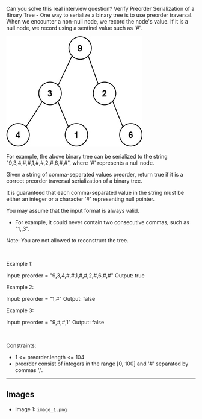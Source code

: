 Can you solve this real interview question? Verify Preorder Serialization of a Binary Tree - One way to serialize a binary tree is to use preorder traversal. When we encounter a non-null node, we record the node's value. If it is a null node, we record using a sentinel value such as '#'.

![Example 1](./image_1.png)

For example, the above binary tree can be serialized to the string "9,3,4,#,#,1,#,#,2,#,6,#,#", where '#' represents a null node.

Given a string of comma-separated values preorder, return true if it is a correct preorder traversal serialization of a binary tree.

It is guaranteed that each comma-separated value in the string must be either an integer or a character '#' representing null pointer.

You may assume that the input format is always valid.

 * For example, it could never contain two consecutive commas, such as "1,,3".

Note: You are not allowed to reconstruct the tree.

 

Example 1:

Input: preorder = "9,3,4,#,#,1,#,#,2,#,6,#,#"
Output: true


Example 2:

Input: preorder = "1,#"
Output: false


Example 3:

Input: preorder = "9,#,#,1"
Output: false


 

Constraints:

 * 1 <= preorder.length <= 104
 * preorder consist of integers in the range [0, 100] and '#' separated by commas ','.

---

## Images

- Image 1: `image_1.png`
